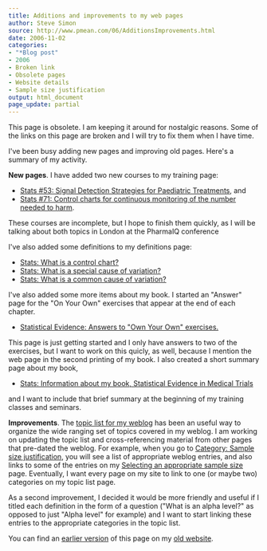 ```yaml
---
title: Additions and improvements to my web pages
author: Steve Simon
source: http://www.pmean.com/06/AdditionsImprovements.html
date: 2006-11-02
categories:
- "*Blog post"
- 2006
- Broken link
- Obsolete pages
- Website details
- Sample size justification
output: html_document
page_update: partial
---
```

This page is obsolete. I am keeping it around for nostalgic reasons. Some of the links on this page are broken and I will try to fix them when I have time.

I've been busy adding new pages and improving old pages. Here's a
summary of my activity.


 **New pages**. I have added two new courses to my training page:

-   [Stats \#53: Signal Detection Strategies for Paediatric Treatments][sim3], and
-   [Stats \#71: Control charts for continuous monitoring of the number needed to harm][sim4].

These courses are incomplete, but I hope to finish them quickly, as I
will be talking about both topics in London at the PharmaIQ conference

I've also added some definitions to my definitions page:

-   [Stats: What is a control chart?][sim5]
-   [Stats: What is a special cause of variation?][sim6]
-   [Stats: What is a common cause of variation?][sim7]

I've also added some more items about my book. I started an "Answer" page for the "On Your Own" exercises that appear at the end of each chapter.

-   [Statistical Evidence: Answers to "Own Your Own" exercises.][sim8]

This page is just getting started and I only have answers to two of the exercises, but I want to work on this quicly, as well, because I mention the web page in the second printing of my book. I also created a short summary page about my book,

-   [Stats: Information about my book, Statistical Evidence in Medical Trials][sim9]

and I want to include that brief summary at the beginning of my training classes and seminars.

[sim3]: http://www.pmean.com/training/hand53.html
[sim4]: http://www.pmean.com/training/hand71.asp
[sim5]: http://www.pmean.com/definitions/ControlChart.html
[sim6]: http://www.pmean.com/definitions/SpecialCause.html
[sim7]: http://www.pmean.com/definitions/CommonCause.html
[sim8]: http://www.pmean.com/evidence/answers.html
[sim9]: http://www.pmean.com/training/extras/book.html
[sima]: http://www.pmean.com/TopicList.html
[simb]: http://www.pmean.com/category/SampleSizeJustification.html
[simc]: http://www.pmean.com/size.asp

**Improvements**. The [topic list for my weblog][sima] has been an useful way to organize the wide ranging set of topics covered in my weblog. I am working on updating the topic list and cross-referencing material from other pages that pre-dated the weblog. For example, when you go to [Category: Sample size justification][simb], you will see a list of appropriate weblog entries, and also links to some of the entries on my [Selecting an appropriate sample size][simc] page. Eventually, I want every page on my site to link to one (or maybe two) categories on my topic list page.

As a second improvement, I decided it would be more friendly and useful if I titled each definition in the form of a question ("What is an alpha level?" as opposed to just "Alpha level" for example) and I want to start linking these entries to the appropriate categories in the topic list.

You can find an [earlier version][sim1] of this page on my [old website][sim2].

[sim1]: http://www.pmean.com/06/AdditionsImprovements.html
[sim2]: http://www.pmean.com
